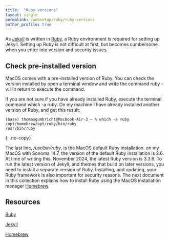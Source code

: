 ```yaml
---
title:  "Ruby versions"
layout: single
permalink: /websetup/ruby/ruby-versions
author_profile: true
---
```


As [Jekyll][jekyll] is written in [Ruby][ruby], a Ruby environment is required for setting up Jekyll. Setting up Ruby is not difficult at first, but becomes cumbersome when you enter into version and security issues.

## Check pre-installed version

MacOS comes with a pre-installed version of Ruby. You can check the version installed by open a <span class='app'>terminal</span> window and write the command <span class='terminalapp'>ruby -v</span>. Hit return to execute the command.

If you are not sure if you have already installed Ruby, execute the terminal command <span class='terminalapp'>which -a ruby</span>. On my machine I have already installed another version of Ruby, and get this result:

```
(base) thomasgumbricht@MacBook-Air-3 ~ % which -a ruby
/opt/homebrew/opt/ruby/bin/ruby
/usr/bin/ruby
```
{: .no-copy}

The last line, _/usr/bin/ruby_, is the MacOS default Ruby installation. on my MacOS with Sonoma 14.7, the version of the default Ruby installation is 2.6. At time of writing this, November 2024, the latest Ruby version is 3.3.6. To run the latest version of Jekyll, and themes that build on later versions, you need to install a separate version of Ruby. Installing, and updating, your Ruby framework is also important for security reasons. The next document in this collection explains how to install Ruby using the MacOS installation manager [Homebrew][homebrew].

## Resources

[Ruby][ruby]

[Jekyll][jekyll]

[Homebrew][homebrew]

[ruby]: https://www.ruby-lang.org/en/

[jekyll]: https://jekyllrb.com

[homebrew]: https://brew.sh
